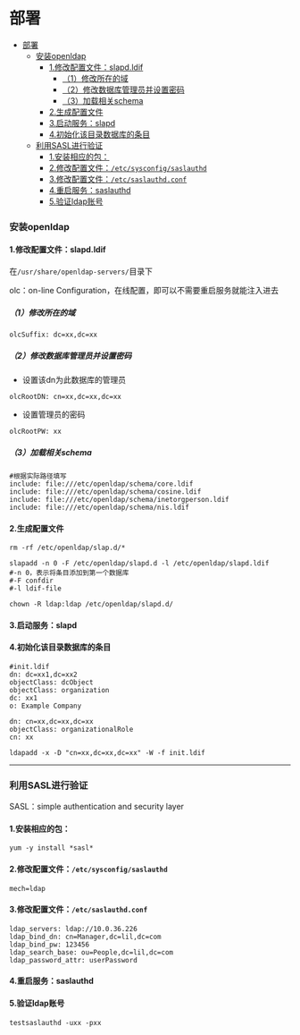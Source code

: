# 部署

<!-- @import "[TOC]" {cmd="toc" depthFrom=1 depthTo=6 orderedList=false} -->
<!-- code_chunk_output -->

- [部署](#部署)
    - [安装openldap](#安装openldap)
      - [1.修改配置文件：slapd.ldif](#1修改配置文件slapdldif)
        - [（1）修改所在的域](#1修改所在的域)
        - [（2）修改数据库管理员并设置密码](#2修改数据库管理员并设置密码)
        - [（3）加载相关schema](#3加载相关schema)
      - [2.生成配置文件](#2生成配置文件)
      - [3.启动服务：slapd](#3启动服务slapd)
      - [4.初始化该目录数据库的条目](#4初始化该目录数据库的条目)
    - [利用SASL进行验证](#利用sasl进行验证)
      - [1.安装相应的包：](#1安装相应的包)
      - [2.修改配置文件：`/etc/sysconfig/saslauthd`](#2修改配置文件etcsysconfigsaslauthd)
      - [3.修改配置文件：`/etc/saslauthd.conf`](#3修改配置文件etcsaslauthdconf)
      - [4.重启服务：saslauthd](#4重启服务saslauthd)
      - [5.验证ldap账号](#5验证ldap账号)

<!-- /code_chunk_output -->

### 安装openldap

#### 1.修改配置文件：slapd.ldif
在`/usr/share/openldap-servers/`目录下

olc：on-line Configuration，在线配置，即可以不需要重启服务就能注入进去

##### （1）修改所在的域
```shell
olcSuffix: dc=xx,dc=xx
```
##### （2）修改数据库管理员并设置密码
* 设置该dn为此数据库的管理员
```shell
olcRootDN: cn=xx,dc=xx,dc=xx
```
* 设置管理员的密码
```shell
olcRootPW: xx					
```
##### （3）加载相关schema
```shell
#根据实际路径填写
include: file:///etc/openldap/schema/core.ldif
include: file:///etc/openldap/schema/cosine.ldif
include: file:///etc/openldap/schema/inetorgperson.ldif
include: file:///etc/openldap/schema/nis.ldif
```
#### 2.生成配置文件
```shell
rm -rf /etc/openldap/slap.d/*

slapadd -n 0 -F /etc/openldap/slapd.d -l /etc/openldap/slapd.ldif
#-n 0，表示将条目添加到第一个数据库
#-F confdir
#-l ldif-file

chown -R ldap:ldap /etc/openldap/slapd.d/
```

#### 3.启动服务：slapd

#### 4.初始化该目录数据库的条目
```shell
#init.ldif
dn: dc=xx1,dc=xx2
objectClass: dcObject
objectClass: organization
dc: xx1
o: Example Company

dn: cn=xx,dc=xx,dc=xx
objectClass: organizationalRole
cn: xx
```
```shell
ldapadd -x -D "cn=xx,dc=xx,dc=xx" -W -f init.ldif
```

***

### 利用SASL进行验证
SASL：simple authentication and security layer
#### 1.安装相应的包：
```shell
yum -y install *sasl*
```

#### 2.修改配置文件：`/etc/sysconfig/saslauthd`
```shell
mech=ldap
```

#### 3.修改配置文件：`/etc/saslauthd.conf`
```shell
ldap_servers: ldap://10.0.36.226
ldap_bind_dn: cn=Manager,dc=lil,dc=com
ldap_bind_pw: 123456
ldap_search_base: ou=People,dc=lil,dc=com
ldap_password_attr: userPassword
```

#### 4.重启服务：saslauthd

#### 5.验证ldap账号
```shell
testsaslauthd -uxx -pxx
```
